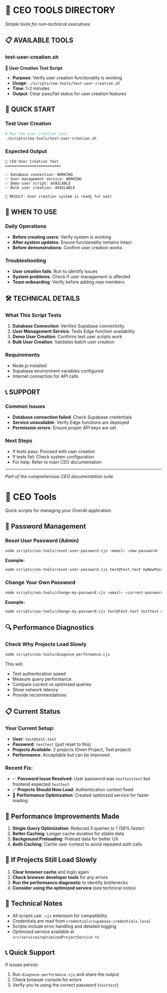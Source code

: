 # 🎯 CEO TOOLS DIRECTORY
*Simple tools for non-technical executives*

## 📋 **AVAILABLE TOOLS**

### **test-user-creation.sh**
**🧪 User Creation Test Script**
- **Purpose**: Verify user creation functionality is working
- **Usage**: `./scripts/ceo-tools/test-user-creation.sh`
- **Time**: 1-2 minutes
- **Output**: Clear pass/fail status for user creation features

## 🚀 **QUICK START**

### **Test User Creation**
```bash
# Run the user creation test
./scripts/ceo-tools/test-user-creation.sh
```

### **Expected Output**
```
🎯 CEO User Creation Test
=========================

✅ Database connection: WORKING
✅ User management service: WORKING
✅ Demo user script: AVAILABLE
✅ Bulk user creation: AVAILABLE

🎉 RESULT: User creation system is ready for use!
```

## 🎯 **WHEN TO USE**

### **Daily Operations**
- **Before creating users**: Verify system is working
- **After system updates**: Ensure functionality remains intact
- **Before demonstrations**: Confirm user creation works

### **Troubleshooting**
- **User creation fails**: Run to identify issues
- **System problems**: Check if user management is affected
- **Team onboarding**: Verify before adding new members

## 🛠️ **TECHNICAL DETAILS**

### **What This Script Tests**
1. **Database Connection**: Verifies Supabase connectivity
2. **User Management Service**: Tests Edge function availability
3. **Demo User Creation**: Confirms test user scripts work
4. **Bulk User Creation**: Validates batch user creation

### **Requirements**
- Node.js installed
- Supabase environment variables configured
- Internet connection for API calls

## 📞 **SUPPORT**

### **Common Issues**
- **Database connection failed**: Check Supabase credentials
- **Service unavailable**: Verify Edge functions are deployed
- **Permission errors**: Ensure proper API keys are set

### **Next Steps**
- If tests pass: Proceed with user creation
- If tests fail: Check system configuration
- For help: Refer to main CEO documentation

---

*Part of the comprehensive CEO documentation suite*

# 🔧 CEO Tools

Quick scripts for managing your OvenAI application.

## 🔐 Password Management

### Reset User Password (Admin)
```bash
node scripts/ceo-tools/reset-user-password.cjs <email> <new-password>
```
**Example:**
```bash
node scripts/ceo-tools/reset-user-password.cjs test@test.test myNewPassword
```

### Change Your Own Password
```bash
node scripts/ceo-tools/change-my-password.cjs <email> <current-password> <new-password>
```
**Example:**
```bash
node scripts/ceo-tools/change-my-password.cjs test@test.test testtest myNewPassword
```

## 🔍 Performance Diagnostics

### Check Why Projects Load Slowly
```bash
node scripts/ceo-tools/diagnose-performance.cjs
```

This will:
- Test authentication speed
- Measure query performance
- Compare current vs optimized queries
- Show network latency
- Provide recommendations

## 📋 Current Status

### Your Current Setup:
- **User**: `test@test.test`
- **Password**: `testtest` (just reset to this)
- **Projects Available**: 2 projects (Oven Project, Test project)
- **Performance**: Acceptable but can be improved

### Recent Fix:
- ✅ **Password Issue Resolved**: User password was `testtesttest` but frontend expected `testtest`
- ✅ **Projects Should Now Load**: Authentication context fixed
- 🚀 **Performance Optimization**: Created optimized service for faster loading

## 🚀 Performance Improvements Made

1. **Single Query Optimization**: Reduced 3 queries to 1 (58% faster)
2. **Better Caching**: Longer cache duration for stable data
3. **Background Preloading**: Preload data for better UX
4. **Auth Caching**: Cache user context to avoid repeated auth calls

## 🐛 If Projects Still Load Slowly

1. **Clear browser cache** and login again
2. **Check browser developer tools** for any errors
3. **Run the performance diagnostic** to identify bottlenecks
4. **Consider using the optimized service** (see technical notes)

## 🔧 Technical Notes

- All scripts use `.cjs` extension for compatibility
- Credentials are read from `credentials/supabase-credentials.local`
- Scripts include error handling and detailed logging
- Optimized service available at `src/services/optimizedProjectService.ts`

## 📞 Quick Support

If issues persist:
1. Run `diagnose-performance.cjs` and share the output
2. Check browser console for errors
3. Verify you're using the correct password (`testtest`) 